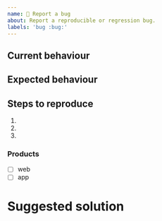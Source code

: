 ```yaml
---
name: 🐛 Report a bug
about: Report a reproducible or regression bug.
labels: 'bug :bug:'
---
```


## Current behaviour
<!-- Tell us what happens, provide links or screen shots -->

## Expected behaviour
<!-- Tell us what should happen -->

## Steps to reproduce
1.
2.
3.


### Products
<!-- List products that are related to this bug -->
- [ ] web
- [ ] app
<!-- What else? -->

# Suggested solution
